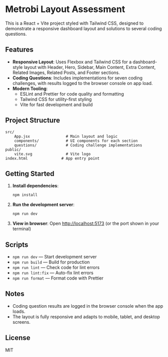 
# Metrobi Layout Assessment

This is a React + Vite project styled with Tailwind CSS, designed to demonstrate a responsive dashboard layout and solutions to several coding questions.

## Features

- **Responsive Layout**: Uses Flexbox and Tailwind CSS for a dashboard-style layout with Header, Hero, Sidebar, Main Content, Extra Content, Related Images, Related Posts, and Footer sections.
- **Coding Questions**: Includes implementations for seven coding challenges, with results logged to the browser console on app load.
- **Modern Tooling**:
	- ESLint and Prettier for code quality and formatting
	- Tailwind CSS for utility-first styling
	- Vite for fast development and build

## Project Structure

```
src/
	App.jsx                # Main layout and logic
	components/            # UI components for each section
	questions/             # Coding challenge implementations
public/
	vite.svg               # Vite logo
index.html               # App entry point
```

## Getting Started

1. **Install dependencies**:
	 ```bash
	 npm install
	 ```
2. **Run the development server**:
	 ```bash
	 npm run dev
	 ```
3. **View in browser**:
	 Open [http://localhost:5173](http://localhost:5173) (or the port shown in your terminal)

## Scripts

- `npm run dev` — Start development server
- `npm run build` — Build for production
- `npm run lint` — Check code for lint errors
- `npm run lint:fix` — Auto-fix lint errors
- `npm run format` — Format code with Prettier

## Notes
- Coding question results are logged in the browser console when the app loads.
- The layout is fully responsive and adapts to mobile, tablet, and desktop screens.

## License

MIT
